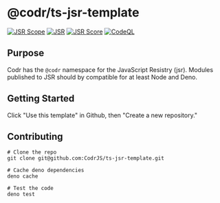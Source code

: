 # @codr/ts-jsr-template

[![JSR Scope](https://jsr.io/badges/@codr)](https://jsr.io/@codr)
[![JSR](https://jsr.io/badges/@codr/<package>)](https://jsr.io/@codr/<package>)
[![JSR Score](https://jsr.io/badges/@codr/<package>/score)](https://jsr.io/@codr/<package>)
[![CodeQL](https://github.com/CodrJS/ts-jsr-template/actions/workflows/codeql.yml/badge.svg)](https://github.com/CodrJS/ts-jsr-template/actions/workflows/codeql.yml)


## Purpose

Codr has the `@codr` namespace for the JavaScript Resistry (jsr). Modules published to JSR should by compatible for at least Node and Deno.

## Getting Started

Click "Use this template" in Github, then "Create a new repository."

## Contributing

```shell
# Clone the repo
git clone git@github.com:CodrJS/ts-jsr-template.git

# Cache deno dependencies
deno cache

# Test the code
deno test
```